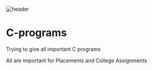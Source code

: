 ![header](https://capsule-render.vercel.app/api?type=wave&color=gradient&height=300&section=footer&text=Jatin%20Kumawat&fontSize=90)
# C-programs
Trying to give all important C programs

All are important for Placements and College Assignments
